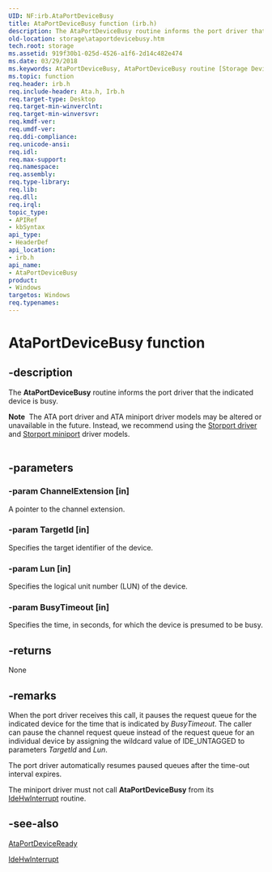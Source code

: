 ```yaml
---
UID: NF:irb.AtaPortDeviceBusy
title: AtaPortDeviceBusy function (irb.h)
description: The AtaPortDeviceBusy routine informs the port driver that the indicated device is busy.
old-location: storage\ataportdevicebusy.htm
tech.root: storage
ms.assetid: 919f30b1-025d-4526-a1f6-2d14c482e474
ms.date: 03/29/2018
ms.keywords: AtaPortDeviceBusy, AtaPortDeviceBusy routine [Storage Devices], atartns_22d36e2a-804e-4d24-910e-051e6dccdeaa.xml, irb/AtaPortDeviceBusy, storage.ataportdevicebusy
ms.topic: function
req.header: irb.h
req.include-header: Ata.h, Irb.h
req.target-type: Desktop
req.target-min-winverclnt: 
req.target-min-winversvr: 
req.kmdf-ver: 
req.umdf-ver: 
req.ddi-compliance: 
req.unicode-ansi: 
req.idl: 
req.max-support: 
req.namespace: 
req.assembly: 
req.type-library: 
req.lib: 
req.dll: 
req.irql: 
topic_type:
- APIRef
- kbSyntax
api_type:
- HeaderDef
api_location:
- irb.h
api_name:
- AtaPortDeviceBusy
product:
- Windows
targetos: Windows
req.typenames: 
---
```


# AtaPortDeviceBusy function


## -description


The <b>AtaPortDeviceBusy</b> routine informs the port driver that the indicated device is busy. 
<div class="alert"><b>Note</b>  The ATA port driver and ATA miniport driver models may be altered or unavailable in the future. Instead, we recommend using the <a href="https://msdn.microsoft.com/windows/hardware/drivers/storage/storport-driver">Storport driver</a> and <a href="https://msdn.microsoft.com/windows/hardware/drivers/storage/storport-miniport-drivers">Storport miniport</a> driver models.</div><div> </div>

## -parameters




### -param ChannelExtension [in]

A pointer to the channel extension.


### -param TargetId [in]

Specifies the target identifier of the device.


### -param Lun [in]

Specifies the logical unit number (LUN) of the device.


### -param BusyTimeout [in]

Specifies the time, in seconds, for which the device is presumed to be busy.


## -returns



None 




## -remarks



When the port driver receives this call, it pauses the request queue for the indicated device for the time that is indicated by <i>BusyTimeout</i>. The caller can pause the channel request queue instead of the request queue for an individual device by assigning the wildcard value of IDE_UNTAGGED to parameters <i>TargetId</i> and <i>Lun</i>. 

The port driver automatically resumes paused queues after the time-out interval expires.

The miniport driver must not call <b>AtaPortDeviceBusy</b> from its <a href="https://msdn.microsoft.com/library/windows/hardware/ff558992">IdeHwInterrupt</a> routine.




## -see-also




<a href="https://msdn.microsoft.com/library/windows/hardware/ff550157">AtaPortDeviceReady</a>



<a href="https://msdn.microsoft.com/library/windows/hardware/ff558992">IdeHwInterrupt</a>
 

 

